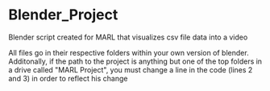 # Blender_Project
Blender script created for MARL that visualizes csv file data into a video

All files go in their respective folders within your own version of blender. Additonally, if the path to the project is anything but one of the top folders in a drive called "MARL Project", you must change a line in the code (lines 2 and 3) in order to reflect his change
